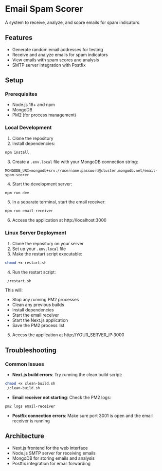 # Email Spam Scorer

A system to receive, analyze, and score emails for spam indicators.

## Features

- Generate random email addresses for testing
- Receive and analyze emails for spam indicators
- View emails with spam scores and analysis
- SMTP server integration with Postfix

## Setup

### Prerequisites

- Node.js 18+ and npm
- MongoDB
- PM2 (for process management)

### Local Development

1. Clone the repository
2. Install dependencies:
```bash
npm install
```

3. Create a `.env.local` file with your MongoDB connection string:
```
MONGODB_URI=mongodb+srv://username:password@cluster.mongodb.net/email-spam-scorer
```

4. Start the development server:
```bash
npm run dev
```

5. In a separate terminal, start the email receiver:
```bash
npm run email-receiver
```

6. Access the application at http://localhost:3000

### Linux Server Deployment

1. Clone the repository on your server
2. Set up your `.env.local` file
3. Make the restart script executable:
```bash
chmod +x restart.sh
```

4. Run the restart script:
```bash
./restart.sh
```

This will:
- Stop any running PM2 processes
- Clean any previous builds
- Install dependencies
- Start the email receiver
- Start the Next.js application
- Save the PM2 process list

5. Access the application at http://YOUR_SERVER_IP:3000

## Troubleshooting

### Common Issues

- **Next.js build errors**: Try running the clean build script:
```bash
chmod +x clean-build.sh
./clean-build.sh
```

- **Email receiver not starting**: Check the PM2 logs:
```bash
pm2 logs email-receiver
```

- **Postfix connection errors**: Make sure port 3001 is open and the email receiver is running

## Architecture

- Next.js frontend for the web interface
- Node.js SMTP server for receiving emails
- MongoDB for storing emails and analysis
- Postfix integration for email forwarding
